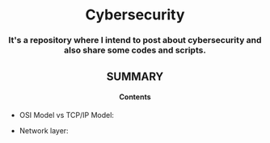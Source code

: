 <h1 align="center">Cybersecurity</h1> 
<h3 align="center">It's a repository where I intend to post about cybersecurity and also share some codes and scripts.</h3>

##
<h2 align="center">SUMMARY</h2>
<h4 align="center">Contents</h4>

- OSI Model vs TCP/IP Model:

- Network layer:
